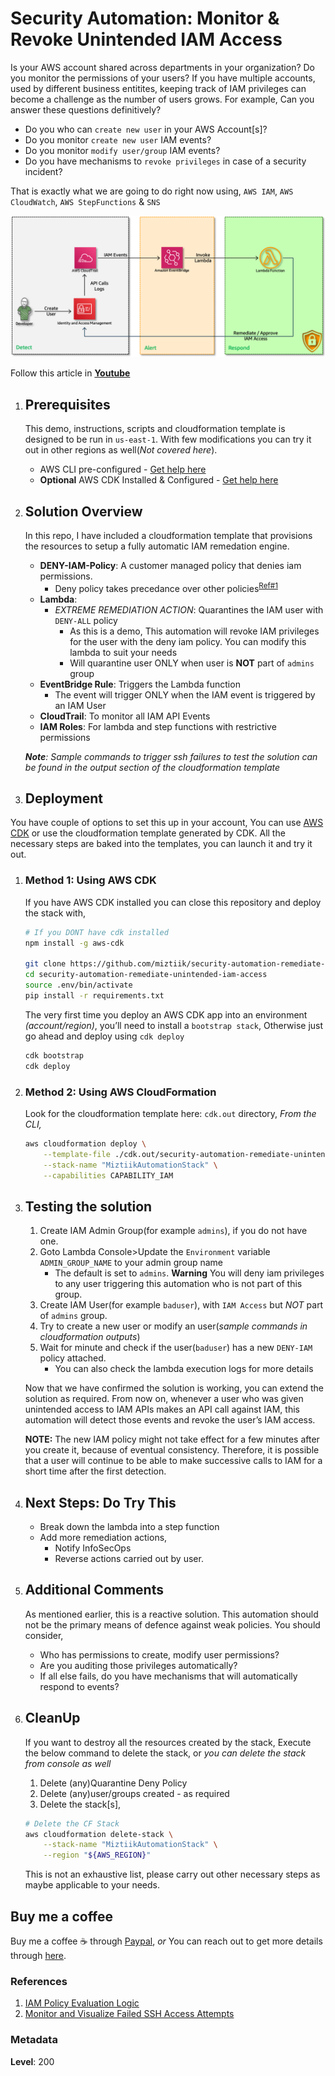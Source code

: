 
# Security Automation: Monitor & Revoke Unintended IAM Access

Is your AWS account shared across departments in your organization? Do you monitor the permissions of your users? If you have multiple accounts, used by different business entitites, keeping track of IAM privileges can become a challenge as the number of users grows. For example, Can you answer these questions definitively?

- Do you who can  `create new user` in your AWS Account[s]?
- Do you monitor `create new user` IAM events?
- Do you monitor `modify user/group` IAM events?
- Do you have mechanisms to `revoke privileges` in case of a security incident?

That is exactly what we are going to do right now using, `AWS IAM`, `AWS CloudWatch`, `AWS StepFunctions` & `SNS`

  ![Miztiik ecurity Automation: Monitor Unintended IAM Access](images/security_automation_remediate_unintended_iam_access_architecture.png)

  Follow this article in **[Youtube](https://www.youtube.com/c/ValaxyTechnologies)**


1. ## Prerequisites

    This demo, instructions, scripts and cloudformation template is designed to be run in `us-east-1`. With few modifications you can try it out in other regions as well(_Not covered here_).

    - AWS CLI pre-configured - [Get help here](https://youtu.be/TPyyfmQte0U)
    - **Optional** AWS CDK Installed & Configured - [Get help here](https://www.youtube.com/watch?v=MKwxpszw0Rc)

1. ## Solution Overview

    In this repo, I have included a cloudformation template that provisions the resources to setup a fully automatic IAM remedation engine.

    - **DENY-IAM-Policy**: A customer managed policy that denies iam permissions. 
        - Deny policy takes precedance over other policies<sup>[Ref#1](###references)</sup>
    - **Lambda**:
        - *EXTREME REMEDIATION ACTION*: Quarantines the IAM user with `DENY-ALL` policy
            - As this is a demo, This automation will revoke IAM privileges for the user with the deny iam policy. You can modify this lambda to suit your needs
            - Will quarantine user ONLY when user is **NOT** part of `admins` group
    - **EventBridge Rule**: Triggers the Lambda function
        - The event will trigger ONLY when the IAM event is triggered by an IAM User
    - **CloudTrail**: To monitor all IAM API Events
    - **IAM Roles**: For lambda and step functions with restrictive permissions

    _**Note**: Sample commands to trigger ssh failures to test the solution can be found in the output section of the cloudformation template_

1. ## Deployment

  You have couple of options to set this up in your account, You can use [AWS CDK](https://www.youtube.com/watch?v=MKwxpszw0Rc) or use the cloudformation template generated by CDK. All the necessary steps are baked into the templates, you can launch it and try it out.

  1. ### Method 1: Using AWS CDK

      If you have AWS CDK installed you can close this repository and deploy the stack with,

        ```sh
        # If you DONT have cdk installed
        npm install -g aws-cdk

        git clone https://github.com/miztiik/security-automation-remediate-unintended-iam-access.git
        cd security-automation-remediate-unintended-iam-access
        source .env/bin/activate
        pip install -r requirements.txt
        ```

      The very first time you deploy an AWS CDK app into an environment _(account/region)_, you’ll need to install a `bootstrap stack`, Otherwise just go ahead and deploy using `cdk deploy`

        ```sh
        cdk bootstrap
        cdk deploy
        ```

  1. ### Method 2: Using AWS CloudFormation

      Look for the cloudformation template here: `cdk.out` directory, _From the CLI,_

        ```sh
        aws cloudformation deploy \
            --template-file ./cdk.out/security-automation-remediate-unintended-iam-access.template.json \
            --stack-name "MiztiikAutomationStack" \
            --capabilities CAPABILITY_IAM
        ```

1. ## Testing the solution

    1. Create IAM Admin Group(for example `admins`), if you do not have one.
    1. Goto Lambda Console>Update the `Environment` variable `ADMIN_GROUP_NAME` to your admin group name
        - The default is set to `admins`. **Warning** You will deny iam privileges to any user triggering this automation who is not part of this group.
    1. Create IAM User(for example `baduser`), with `IAM Access` but _NOT_ part of `admins` group.
    1. Try to create a new user or modify an user(_sample commands in cloudformation outputs_)
    1. Wait for  minute and check if the user(`baduser`) has a new `DENY-IAM` policy attached.
        - You can also check the lambda execution logs for more details

    Now that we have confirmed the solution is working, you can extend the solution as required. From now on, whenever a user who was given unintended access to IAM APIs makes an API call against IAM, this automation will detect those events and revoke the user’s IAM access.

    **NOTE:** The new IAM policy might not take effect for a few minutes after you create it, because of eventual consistency. Therefore, it is possible that a user will continue to be able to make successive calls to IAM for a short time after the first detection.

1. ## Next Steps: Do Try This

    - Break down the lambda into a step function
    - Add more remediation actions,
        - Notify InfoSecOps
        - Reverse actions carried out by user.

1. ## Additional Comments

    As mentioned earlier, this is a reactive solution. This automation should not be the primary means of defence against weak policies. You should consider,

    - Who has permissions to create, modify user permissions?
    - Are you auditing those privileges automatically?
    - If all else fails, do you have mechanisms that will automatically respond to events?

1. ## CleanUp

    If you want to destroy all the resources created by the stack, Execute the below command to delete the stack, or _you can delete the stack from console as well_

    1. Delete (any)Quarantine Deny Policy
    1. Delete (any)user/groups created - as required
    1. Delete the stack[s],

    ```bash
    # Delete the CF Stack
    aws cloudformation delete-stack \
        --stack-name "MiztiikAutomationStack" \
        --region "${AWS_REGION}"
    ```

    This is not an exhaustive list, please carry out other necessary steps as maybe applicable to your needs.

## Buy me a coffee

Buy me a coffee ☕ through [Paypal](https://paypal.me/valaxy), _or_ You can reach out to get more details through [here](https://youtube.com/c/valaxytechnologies/about).

### References

1. [IAM Policy Evaluation Logic](https://docs.aws.amazon.com/IAM/latest/UserGuide/reference_policies_evaluation-logic.html)
1. [Monitor and Visualize Failed SSH Access Attempts](https://aws.amazon.com/blogs/security/how-to-monitor-and-visualize-failed-ssh-access-attempts-to-amazon-ec2-linux-instances/)

### Metadata

**Level**: 200
